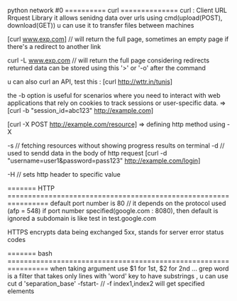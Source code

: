 python network #0
========== curl ==============
curl : Client URL Rrquest Library
it allows senidng data over urls using cmd(upload(POST), download(GET))
u can use it to transfer files between machines

[curl www.exp.com] // will return the full page, sometimes an empty page if there's
a redirect to another link

curl -L www.exp.com // will return the full page considering redirects
returned data can be stored using this '>' or '-o' after the command

u can also curl an API, test this : [curl http://wttr.in/tunis]

the -b option is useful for scenarios where you need to interact with web applications that rely on cookies to track sessions or user-specific data. => [curl -b "session_id=abc123" http://example.com]

[curl -X POST http://example.com/resource] => defining http method using -X

-s // fetching resources without showing progress results on terminal
-d // used to sendd data in the body of http request
[curl -d "username=user1&password=pass123" http://example.com/login]

-H // sets http header to specific value

======= HTTP ================================================================
default port number is 80 // it depends on the protocol used (afp = 548)
if port number specified(google.com : 8080), then default is ignored
a subdomain is like test in test.google.com

HTTPS encrypts data being exchanged
5xx, stands for server error status codes

======= bash ================================================================
when taking argument use $1 for 1st, $2 for 2nd ...
grep word is a filter that takes only lines with 'word' key
to have substrings , u can use cut d 'separation_base' -fstart-
// -f index1,index2 will get specified elements

